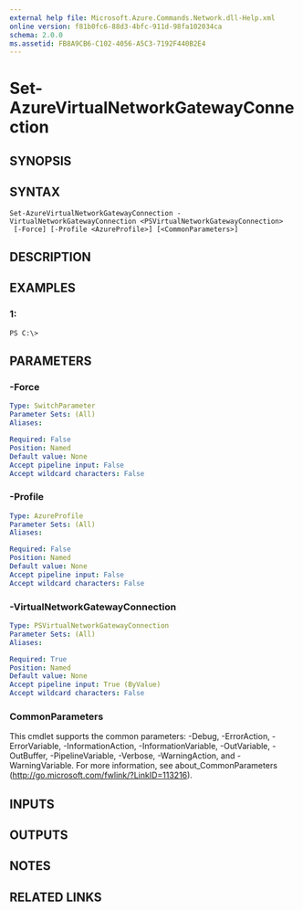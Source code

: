 ```yaml
---
external help file: Microsoft.Azure.Commands.Network.dll-Help.xml
online version: f81b0fc6-88d3-4bfc-911d-98fa102034ca
schema: 2.0.0
ms.assetid: FB8A9CB6-C102-4056-A5C3-7192F440B2E4
---
```


# Set-AzureVirtualNetworkGatewayConnection

## SYNOPSIS

## SYNTAX

```
Set-AzureVirtualNetworkGatewayConnection -VirtualNetworkGatewayConnection <PSVirtualNetworkGatewayConnection>
 [-Force] [-Profile <AzureProfile>] [<CommonParameters>]
```

## DESCRIPTION

## EXAMPLES

### 1:
```
PS C:\>
```

## PARAMETERS

### -Force
```yaml
Type: SwitchParameter
Parameter Sets: (All)
Aliases: 

Required: False
Position: Named
Default value: None
Accept pipeline input: False
Accept wildcard characters: False
```

### -Profile
```yaml
Type: AzureProfile
Parameter Sets: (All)
Aliases: 

Required: False
Position: Named
Default value: None
Accept pipeline input: False
Accept wildcard characters: False
```

### -VirtualNetworkGatewayConnection
```yaml
Type: PSVirtualNetworkGatewayConnection
Parameter Sets: (All)
Aliases: 

Required: True
Position: Named
Default value: None
Accept pipeline input: True (ByValue)
Accept wildcard characters: False
```

### CommonParameters
This cmdlet supports the common parameters: -Debug, -ErrorAction, -ErrorVariable, -InformationAction, -InformationVariable, -OutVariable, -OutBuffer, -PipelineVariable, -Verbose, -WarningAction, and -WarningVariable. For more information, see about_CommonParameters (http://go.microsoft.com/fwlink/?LinkID=113216).

## INPUTS

## OUTPUTS

## NOTES

## RELATED LINKS


